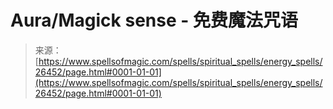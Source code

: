 <!--yml

category: 未分类

date: 2024-06-12 19:14:25

-->

# Aura/Magick sense - 免费魔法咒语

> 来源：[https://www.spellsofmagic.com/spells/spiritual_spells/energy_spells/26452/page.html#0001-01-01](https://www.spellsofmagic.com/spells/spiritual_spells/energy_spells/26452/page.html#0001-01-01)
